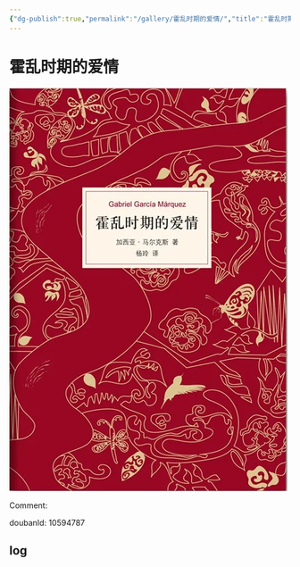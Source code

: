```yaml
---
{"dg-publish":true,"permalink":"/gallery/霍乱时期的爱情/","title":"霍乱时期的爱情"}
---
```



# 霍乱时期的爱情

![image](https://raw.githubusercontent.com/hiraethecho/picx-images-hosting/master/picgo/20250529165349.webp)

Comment: 



doubanId: 10594787

## log

